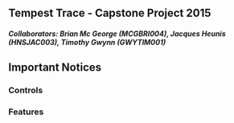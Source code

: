 ## Tempest Trace - Capstone Project 2015
##### **Collaborators:** Brian Mc George (MCGBRI004), Jacques Heunis (HNSJAC003), Timothy Gwynn (GWYTIM001)
## Important Notices
### Controls

### Features
